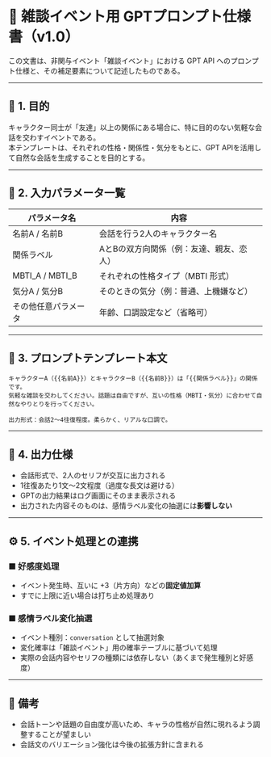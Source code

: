 
# 📘 雑談イベント用 GPTプロンプト仕様書（v1.0）

この文書は、非関与イベント「雑談イベント」における GPT API へのプロンプト仕様と、その補足要素について記述したものである。

---

## 🎯 1. 目的

キャラクター同士が「友達」以上の関係にある場合に、特に目的のない気軽な会話を交わすイベントである。  
本テンプレートは、それぞれの性格・関係性・気分をもとに、GPT APIを活用して自然な会話を生成することを目的とする。

---

## 🧩 2. 入力パラメータ一覧

| パラメータ名         | 内容                                       |
|----------------------|--------------------------------------------|
| 名前A / 名前B        | 会話を行う2人のキャラクター名              |
| 関係ラベル           | AとBの双方向関係（例：友達、親友、恋人）   |
| MBTI_A / MBTI_B      | それぞれの性格タイプ（MBTI 形式）         |
| 気分A / 気分B        | そのときの気分（例：普通、上機嫌など）     |
| その他任意パラメータ | 年齢、口調設定など（省略可）              |

---

## 📝 3. プロンプトテンプレート本文

```plaintext
キャラクターA（{{名前A}}）とキャラクターB（{{名前B}}）は「{{関係ラベル}}」の関係です。
気軽な雑談を交わしてください。話題は自由ですが、互いの性格（MBTI・気分）に合わせて自然なやりとりを行ってください。

出力形式：会話2～4往復程度。柔らかく、リアルな口調で。
```

---

## 🔁 4. 出力仕様

- 会話形式で、2人のセリフが交互に出力される
- 1往復あたり1文〜2文程度（過度な長文は避ける）
- GPTの出力結果はログ画面にそのまま表示される
- 出力された内容そのものは、感情ラベル変化の抽選には**影響しない**

---

## ⚙️ 5. イベント処理との連携

### ■ 好感度処理
- イベント発生時、互いに +3（片方向）などの**固定値加算**
- すでに上限に近い場合は打ち止め処理あり

### ■ 感情ラベル変化抽選
- イベント種別：`conversation` として抽選対象
- 変化確率は「雑談イベント」用の確率テーブルに基づいて処理
- 実際の会話内容やセリフの種類には依存しない（あくまで発生種別と好感度）

---

## 📝 備考

- 会話トーンや話題の自由度が高いため、キャラの性格が自然に現れるよう調整することが望ましい
- 会話文のバリエーション強化は今後の拡張方針に含まれる
